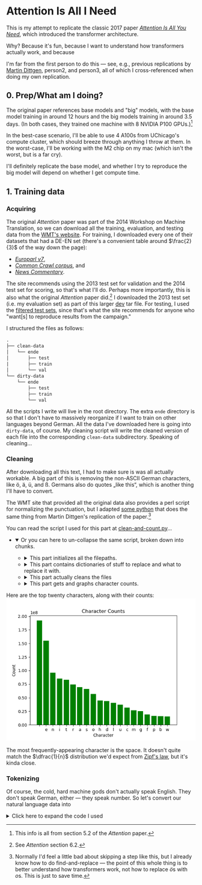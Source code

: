 # Attention Is All I Need
This is my attempt to replicate the classic 2017 paper [*Attention Is All You Need*](https://arxiv.org/abs/1706.03762), which introduced the transformer architecture.

Why? Because it's fun, because I want to understand how transformers actually work, and because 

I'm far from the first person to do this — see, e.g., previous replications by [Martin Dittgen](https://medium.com/@martin.p.dittgen/reproducing-the-attention-is-all-you-need-paper-from-scratch-d2fb40bb25d4), person2, and person3, all of which I cross-referenced when doing my own replication.

## 0. Prep/What am I doing?
The original paper references base models and "big" models, with the base model training in around 12 hours and the big models training in around 3.5 days. (In both cases, they trained one machine with 8 NVIDIA P100 GPUs.)[^1]

In the best-case scenario, I'll be able to use 4 A100s from UChicago's compute cluster, which should breeze through anything I throw at them. In the worst-case, I'll be working with the M2 chip on my mac (which isn't the worst, but is a far cry).

I'll definitely replicate the base model, and whether I try to reproduce the big model will depend on whether I get compute time.

## 1. Training data
### Acquiring
The original *Attention* paper was part of the 2014 Workshop on Machine Translation, so we can download all the training, evaluation, and testing data from the [WMT's website](https://www.statmt.org/wmt14/translation-task.html). For training, I downloaded every one of their datasets that had a DE-EN set (there's a convenient table around $\frac{2}{3}$ of the way down the page):
- *[Europarl v7](https://www.statmt.org/wmt13/training-parallel-europarl-v7.tgz)*,
- *[Common Crawl corpus](https://www.statmt.org/wmt13/training-parallel-commoncrawl.tgz)*, and
- *[News Commentary](https://www.statmt.org/wmt14/training-parallel-nc-v9.tgz)*.

The site recommends using the 2013 test set for validation and the 2014 test set for scoring, so that's what I'll do. Perhaps more importantly, this is also what the original *Attention* paper did.[^2] I downloaded the 2013 test set (i.e. my evaluation set) as part of this larger [dev](https://www.statmt.org/wmt14/dev.tgz) tar file. For testing, I used the [filtered test sets](https://www.statmt.org/wmt14/test-filtered.tgz), since that's what the site recommends for anyone who "want\[s\] to reproduce results from the campaign."

I structured the files as follows: 
```
.
├── clean-data
│   └── ende
│       ├── test
|       ├── train
│       └── val
└── dirty-data
    └── ende
        ├── test
        ├── train
        └── val
```

All the scripts I write will live in the root directory. The extra `ende` directory is so that I don't have to massively reorganize if I want to train on other languages beyond German.  All the data I've downloaded here is going into `dirty-data`, of course. My cleaning script will write the cleaned version of each file into the corresponding `clean-data` subdirectory. Speaking of cleaning...

### Cleaning
After downloading all this text, I had to make sure is was all actually workable. A big part of this is removing the non-ASCII German characters, like ö, ä, ü, and ß. Germans also do quotes „like this“, which is another thing I'll have to convert. 

The WMT site that provided all the original data also provides a perl script for normalizing the punctuation, but I adapted [some python](https://github.com/Montinger/Transformer-Workbench/blob/main/transformer-from-scratch/0-Cleans-Data-and-Tokenize.py) that does the same thing from Martin Dittgen's replication of the paper.[^3]

You can read the script I used for this part at [clean-and-count.py](./clean-and-count.py)...
- <details open><summary>Or you can here to un-collapse the same script, broken down into chunks.</a></summary>

    - <details><summary>This part initializes all the filepaths.</a></summary>

        ```python
        #!/opt/homebrew/Caskroom/miniconda/base/envs/attention/bin/python

        import re
        import os
        import itertools

        # Script is in the root dir
        IN_DIR = os.getcwd() + '/dirty-data/ende/'
        OUT_DIR = os.getcwd() + '/clean-data/ende/'

        file_tree = {}

        _, dirty_test, dirty_train, dirty_val = os.walk(IN_DIR)

        # dirty_val, e.g., looks like this:
        # ('/Users/henryjosephson/personal/Projects/Attention-Is-All-I-Need/dirty-data/ende/val',
        # [],
        # ['newstest2013.en', 'newstest2013.de'])

        for dir in (dirty_test, dirty_train, dirty_val):
            file_tree[dir[0].split("/")[-1]] = dir[2]

        # file_tree looks like this:
        # {
        #   'test': [
        #       'newstest2014-deen-src.en.sgm',
        #       'newstest2014-deen-ref.de.sgm',
        #       'newstest2014-deen-ref.en.sgm',
        #       'newstest2014-deen-src.de.sgm',
        #   ],
        # 'train': [
        #       'commoncrawl.de-en.en',
        #       'commoncrawl.de-en.de',
        #       'news-commentary-v9.de-en.en',
        #       'europarl-v7.de-en.en',
        #       'commoncrawl.de-en.annotation',
        #       'europarl-v7.de-en.de',
        #       'news-commentary-v9.de-en.de',
        #   ],
        # 'val': [
        #       'newstest2013.en', 
        #       'newstest2013.de',
        #   ]
        # }
        ```
    </details>

    - <details><summary>This part contains dictionaries of stuff to replace and what to replace it with.</a></summary>

        ```python
        remap_dict = {
                '„ ' : '"', # fix non-aligned beginnings
                ' “' : '"', # fix non-aligned beginnings
                '\u0093' : '"',
                '\u0094' : '"',
                '\u0097' : ' ',
                ' “' : '"', # fix non-aligned beginnings
                '\u00a0' : ' ', # non-breaking white space
                '\u202f' : ' ', # narrow non-breaking white space
                'Ã¶' : 'ö', # german oe
                'Ã¼' : 'ü', # german ue
                'Ã¤' : 'ä', # german ae
                '„'  : '"',
                '“'  : '"',
                '‟'  : '"',
                '”'  : '"',
                '″'  : '"',
                '‶'  : '"',
                '”'  : '"',
                '‹'  : '"',
                '›'  : '"',
                '’'  : "'",
                '′'  : "'",
                '′'  : "'",
                '‛'  : "'",
                '‘'  : "'",
                '`'  : "'",
                '–'  : '--',
                '‐'  : '-',
                '»'  : '"',
                '«'  : '"',
                '≪'  : '"',
                '≫'  : '"',
                '》' : '"',
                '《' : '"',
                '？' : '?',
                '！' : '!',
                '…'  : ' ... ',
                '\t' : ' ',
                '。' : '.', # chinese period
                '︰' : ':',
                '〜' : '~',
                '；' : ';',
                '）' : ')',
                '（' : '(',
                'ﬂ'  : 'fl', # small ligature characters
                'ﬁ'  : 'fi',
                '¶'  : ' ',
            }

        filter_unicode_ranges = (
                "\u4e00-\u9fff", # chinese
                "\u3040-\u309f", # japanese (Hiragana)
                "\u30a0-\u30ff", # japanese2 (Hiragana)
                "\u0400-\u04ff", # cyrillic
                "\u0900-\u0954", # devanagari, but hindi is here
                "\uac00-\ud7a3", # korean1
                "\u1100-\u11ff", # korean2
                "\u3130-\u318f", # korean3
                "\ua960-\ua97f", # korean4
                "\ud7b0-\ud7ff", # korean5
                "\u0d00-\u0d7f", # malayalam
                "\u0600-\u06ff", # arabic1
                "\u0750-\u077f", # arabic2
                "\u0870-\u089f", # arabic3
                "\u08a0-\u08ff", # arabic4
                "\ufb50-\ufdff", # arabic5
                "\ufe70-\ufeff", # arabic6
                "\u0590-\u05ff", # hebrew
                "\u1200-\u137f", # ethiopic
                "\u4e00-\u4fff", # chinese1
                "\u5000-\u57ff", # chinese2
                "\u5800-\u5fff", # chinese3
                "\u6000-\u67ff", # chinese4
                "\u6800-\u6fff", # chinese5
                "\u7000-\u77ff", # chinese6
                "\u7800-\u7fff", # chinese7
                "\u8000-\u87ff", # chinese8
                "\u8800-\u8fff", # chinese9
                "\u9000-\u97ff", # chinese10
                "\u9800-\u9fff", # chinese11
                "\u3100-\u312f", # chinese12
                "\u31a0-\u31bf", # chinese13
                "\u2c00-\u2c5f", # glagolitic1
                "\u0980-\u09ff", # bengali
                "\u0c00-\u0c7f", # telugu
                "\U00010e60-\U00010e7e", # rumi
                "\U00010ec0-\U00010eff", # arabic7
                "\U0001ec70-\U0001ecbf", # indic
                "\U0001ed00-\U0001ed4f", # ottoman
                "\U0001ee00-\U0001eeff", # arabic-m
                "\U0001e000-\U0001e02f", # glagolitic2
        )
        ```
    </details>

    - <details><summary>This part actually cleans the files</a></summary>

        ```py
        print("==> cleaning files.")
        unique_chars = set()

        # this loop cleans each file, writes the clean file to the clean-data dir, and
        # indexes unique characters.
        for file_type, path_tails in file_tree.items():
            for path_tail in path_tails:
                print("\tprocessing " + path_tail)

                with open(IN_DIR + file_type + "/" + path_tail, 'r') as f_in:
                    full_text = f_in.read()
                    if file_type == 'test':
                        full_text = normalize_text(full_text, remove_unicode=False)
                        # the test files have weird html-esque tags that the training
                        # and validation files lack. The block below deals with this.
                        
                        full_text = re.sub(r'<[^>]*?>', '', full_text)
                        # this regex looks for '<', followed by anything that isn't '>'
                        # zero or more times, and then followed by '>'. The ? means that
                        # the search isn't greedy, i.e. it looks for the '>' nearest to
                        # the opening '<' instead of the '>' closest to the end of the
                        # line.
                        while full_text.find('\n\n') >= 0:
                            full_text = full_text.replace('\n\n', '\n')

                    else :
                        full_text = normalize_text(full_text)

                    with open(
                        OUT_DIR + file_type + "/" + path_tail, 'w', encoding='utf-8'
                    ) as f_out:
                        f_out.write(full_text)

                    unique_chars.update(set(full_text))
        ```
    </details>

    - <details><summary>This part gets and graphs character counts.</a></summary>

        ```py
        print("==> getting char counts")
        char_count_dict = {key: 0 for key in unique_chars}

        for file_type, path_tails in file_tree.items():
            for path_tail in path_tails:
                print("\tcounting chars in " + path_tail)

                with open(OUT_DIR + file_type + "/" + path_tail, 'r') as f:
                    full_text = f.read()
                    for char in unique_chars:
                        char_count_dict[char] += full_text.count(char)
        ```
    </details>

    </details>


Here are the top twenty characters, along with their counts:
![](/imgs/char_count.png)

The most frequently-appearing character is the space. It doesn't quite match the $\dfrac{1}{n}$ distribution we'd expect from [Zipf's law](https://en.wikipedia.org/wiki/Zipf%27s_law), but it's kinda close.

### Tokenizing

Of course, the cold, hard machine gods don't actually speak English. They don't speak German, either — they speak number. So let's convert our natural language data into 

<details>
<summary>Click here to expand the code I used</a></summary>

```ruby
def some_code
    puts "Rails is so cool"
end
```

</details>



[^1]: This info is all from section 5.2 of the *Attention* paper.

[^2]: See *Attention* section 6.2.

[^3]: Normally I'd feel a little bad about skipping a step like this, but I already know how to do find-and-replace — the point of this whole thing is to better understand how transformers work, not how to replace *ö*s with *o*s. This is just to save time.